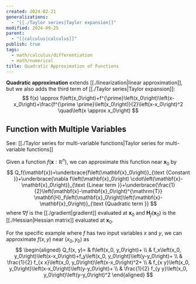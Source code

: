 ```yaml
---
created: 2024-02-21
generalizations:
  - "[[./Taylor series|Taylor expansion]]"
modified: 2024-09-25
parent:
  - "[[calculus|calculus]]"
publish: true
tags:
  - math/calculus/differentiation
  - math/numerical
title: Quadratic Approximation of Functions
---
```

**Quadratic approximation** extends [[./linearization|linear approximation]], but we also adds the third term of [[./Taylor series|Taylor expansion]]:
$$
f(x) \approx f\left(x_0\right)+f^{\prime}\left(x_0\right)\left(x-x_0\right)+\frac{f^{\prime \prime}\left(x_0\right)}{2}\left(x-x_0\right)^2 \quad\left(x \approx x_0\right)
$$

## Function with Multiple Variables
See: [[./Taylor series for multi-variable functions|Taylor series for multi-variable functions]]

Given a function $f(\mathbf{x}: \mathbb{R}^n)$, we can approximate this function near $\mathbf{x}_{0}$ by
$$
Q_f(\mathbf{x})=\underbrace{f\left(\mathbf{x}_0\right)}_{\text {Constant }}+\underbrace{\nabla f\left(\mathbf{x}_0\right) \cdot\left(\mathbf{x}-\mathbf{x}_0\right)}_{\text {Linear term }}+\underbrace{\frac{1}{2}\left(\mathbf{x}-\mathbf{x}_0\right)^{\mathrm{T}} \mathbf{H}_f\left(\mathbf{x}_0\right)\left(\mathbf{x}-\mathbf{x}_0\right)}_{\text {Quadratic term }}
$$
where $\nabla f$ is the [[./gradient|gradient]] evaluated at $\mathbf{x}_{0}$ and $\mathbf{H}_f(\mathbf{x}_{0})$ is the [[./Hessian|Hessian matrix]] evaluated at $\mathbf{x}_{0}$.

For the specific example where $f$ has two input variables $x$ and $y$, we can approximate $f(x, y)$ near $(x_{0}, y_{0})$ as
$$
\begin{aligned}
Q_f(x, y)= & f\left(x_0, y_0\right)+ \\
& f_x\left(x_0, y_0\right)\left(x-x_0\right)+f_y\left(x_0, y_0\right)\left(y-y_0\right)+ \\
& \frac{1}{2} f_{x x}\left(x_0, y_0\right)\left(x-x_0\right)^2+ \\
& f_{x y}\left(x_0, y_0\right)\left(x-x_0\right)\left(y-y_0\right)+ \\
& \frac{1}{2} f_{y y}\left(x_0, y_0\right)\left(y-y_0\right)^2
\end{aligned}
$$